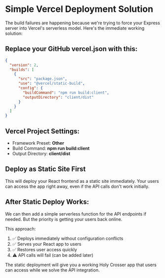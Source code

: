 # Simple Vercel Deployment Solution

The build failures are happening because we're trying to force your Express server into Vercel's serverless model. Here's the immediate working solution:

## Replace your GitHub vercel.json with this:

```json
{
  "version": 2,
  "builds": [
    {
      "src": "package.json",
      "use": "@vercel/static-build",
      "config": {
        "buildCommand": "npm run build:client",
        "outputDirectory": "client/dist"
      }
    }
  ]
}
```

## Vercel Project Settings:
- Framework Preset: **Other** 
- Build Command: **npm run build:client**
- Output Directory: **client/dist**

## Deploy as Static Site First

This will deploy your React frontend as a static site immediately. Your users can access the app right away, even if the API calls don't work initially.

## After Static Deploy Works:

We can then add a simple serverless function for the API endpoints if needed. But the priority is getting your users back online.

This approach:
1. ✅ Deploys immediately without configuration conflicts
2. ✅ Serves your React app to users  
3. ✅ Restores user access quickly
4. ⚠️ API calls will fail (can be added later)

The static deployment will give you a working Holy Crosser app that users can access while we solve the API integration.